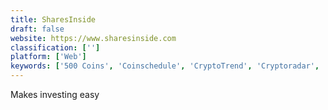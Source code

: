 ```yaml
---
title: SharesInside
draft: false 
website: https://www.sharesinside.com
classification: ['']
platform: ['Web']
keywords: ['500 Coins', 'Coinschedule', 'CryptoTrend', 'Cryptoradar', 'GlassDollar', 'Souq', 'Spark', 'SprinkleBit', 'Sumday', 'Tokenpad', 'Top ICO List']
---
```

Makes investing easy